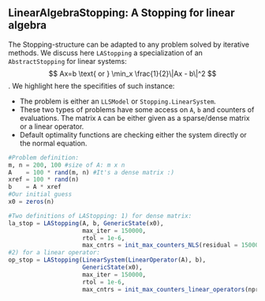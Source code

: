 ## LinearAlgebraStopping: A Stopping for linear algebra

The Stopping-structure can be adapted to any problem solved by iterative methods. We discuss here `LAStopping` a specialization of an `AbstractStopping` for linear systems:
$$
Ax=b \text{ or } \min_x \frac{1}{2}\|Ax - b\|^2
$$
. We highlight here the specifities of such instance:
- The problem is either an `LLSModel` or `Stopping.LinearSystem`.
- These two types of problems have some access on `A`, `b` and counters of evaluations. The matrix `A` can be either given as a sparse/dense matrix or a linear operator.
- Default optimality functions are checking either the system directly or the normal equation.

```julia
#Problem definition:
m, n = 200, 100 #size of A: m x n
A    = 100 * rand(m, n) #It's a dense matrix :)
xref = 100 * rand(n)
b    = A * xref
#Our initial guess
x0 = zeros(n)

#Two definitions of LAStopping: 1) for dense matrix:
la_stop = LAStopping(A, b, GenericState(x0), 
                     max_iter = 150000, 
                     rtol = 1e-6, 
                     max_cntrs = init_max_counters_NLS(residual = 150000))
#2) for a linear operator:
op_stop = LAStopping(LinearSystem(LinearOperator(A), b), 
                     GenericState(x0), 
                     max_iter = 150000, 
                     rtol = 1e-6, 
                     max_cntrs = init_max_counters_linear_operators(nprod = 150000))
```

